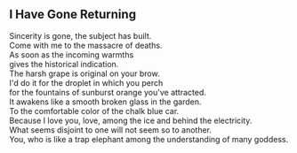 I Have Gone Returning
---------------------
Sincerity is gone, the subject has built.  
Come with me to the massacre of deaths.  
As soon as the incoming warmths  
gives the historical indication.  
The harsh grape is original on your brow.  
I'd do it for the droplet in which you perch  
for the fountains of sunburst orange you've attracted.  
It awakens like a smooth broken glass in the garden.  
To the comfortable color of the chalk blue car.  
Because I love you, love, among the ice and behind the electricity.  
What seems disjoint to one will not seem so to another.  
You, who is like a trap elephant among the understanding of many goddess.  
